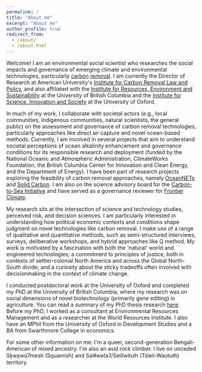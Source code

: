 ```yaml
---
permalink: /
title: "About me"
excerpt: "About me"
author_profile: true
redirect_from: 
  - /about/
  - /about.html
---
```

Welcome! I am an environmental social scientist who researches the social impacts and governance of emerging climate and environmental technologies, particularly [carbon](https://www.american.edu/sis/centers/carbon-removal/what-it-is.cfm) [removal](https://cdrprimer.org/). I am currently the Director of Research at American University's [Institute for Carbon Removal Law and Policy](https://www.american.edu/sis/centers/carbon-removal/), and also affiliated with the [Institute for Resources, Environment and Sustainability](https://www.ires.ubc.ca) at the University of British Columbia and the [Institute for Science, Innovation and Society](https://www.insis.ox.ac.uk) at the University of Oxford. 

In much of my work, I collaborate with societal actors (e.g., local communities, Indigenous communities, natural scientists, the general public) on the assessment and governance of carbon removal technologies, particularly approaches like direct air capture and novel ocean-based methods. Currently, I am involved in several projects that aim to understand societal perceptions of ocean alkalinity enhancement and governance conditions for its responsible research and deployment (funded by the National Oceanic and Atmospheric Administration, ClimateWorks Foundation, the British Columbia Center for Innovation and Clean Energy, and the Department of Energy). I have been part of research projects exploring the feasibility of carbon removal approaches, namely [OceanNETs](https://www.oceannets.eu/) and [Solid Carbon](https://solidcarbon.ca/). I am also on the science advisory board for the [Carbon-to-Sea Initiative](https://carbontosea.org/) and have served as a governance reviewer for [Frontier Climate](https://frontierclimate.com/).

My research sits at the intersection of science and technology studies, perceived risk, and decision sciences. I am particularly interested in understanding how political economic contexts and conditions shape judgment on novel technologies like carbon removal. I make use of a range of qualitative and quantitative methods, such as semi-structured interviews, surveys, deliberative workshops, and hybrid approaches like Q method. My work is motivated by a fascination with both the 'natural' world and engineered technologies; a commitment to principles of justice, both in contexts of settler-colonial North America and across the Global North-South divide; and a curiosity about the sticky tradeoffs often involved with decisionmaking in the context of climate change. 

I conducted postdoctoral work at the University of Oxford and completed my PhD at the University of British Columbia, where my research was on social dimensions of novel biotechnology (primarily gene editing) in agriculture. You can read a summary of my PhD thesis research [here](https://sara-nawaz.github.io/files/Nawaz%20thesis%20summary.pdf). Before my PhD, I worked as a consultant at Environmental Resources Management and as a researcher at the World Resources Institute. I also have an MPhil from the University of Oxford in Development Studies and a BA from Swarthmore College in economics. 

For some other information on me: I'm a queer, second-generation Bengali-American of mixed ancestry. I'm also an avid rock climber. I live on unceded Sḵwx̱wú7mesh (Squamish) and Səl̓ílwətaʔ/Selilwitulh (Tsleil-Waututh) territory.
